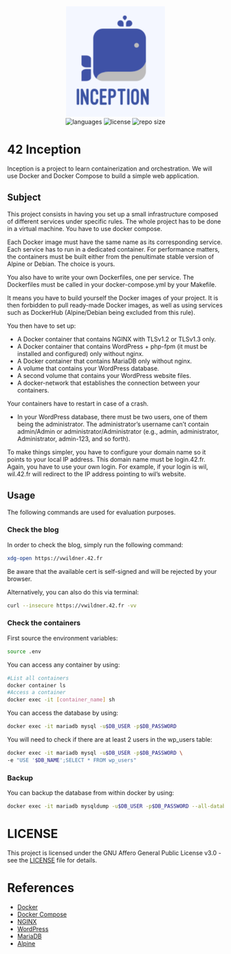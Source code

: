 <div align="center">
  <img src=".github/assets/inception.png" width="230px" />
</div>
<div align="center">
  <img src="https://img.shields.io/github/languages/count/vcwild/inception?color=%233f52a6&style=flat-square" alt="languages" />
  <img src="https://img.shields.io/github/license/vcwild/inception?color=%233f52a6&style=flat-square" alt="license" />
  <img src="https://img.shields.io/github/repo-size/vcwild/inception?color=%233f52a6&style=flat-square" alt="repo size" />
</div>

# 42 Inception

Inception is a project to learn containerization and orchestration. We will use Docker and Docker Compose to build a simple web application.

## Subject

This project consists in having you set up a small infrastructure composed of different services under specific rules. The whole project has to be done in a virtual machine. You have to use docker compose.

Each Docker image must have the same name as its corresponding service. Each service has to run in a dedicated container. For performance matters, the containers must be built either from the penultimate stable version of Alpine or Debian. The choice is yours.

You also have to write your own Dockerfiles, one per service. The Dockerfiles must be called in your docker-compose.yml by your Makefile.

It means you have to build yourself the Docker images of your project. It is then forbidden to pull ready-made Docker images, as well as using services such as DockerHub (Alpine/Debian being excluded from this rule).

You then have to set up:

- A Docker container that contains NGINX with TLSv1.2 or TLSv1.3 only.
- A Docker container that contains WordPress + php-fpm (it must be installed and
configured) only without nginx.
- A Docker container that contains MariaDB only without nginx.
- A volume that contains your WordPress database.
- A second volume that contains your WordPress website files.
- A docker-network that establishes the connection between your containers.

Your containers have to restart in case of a crash.

- In your WordPress database, there must be two users, one of them being the administrator. The administrator’s username can’t contain admin/Admin or administrator/Administrator (e.g., admin, administrator, Administrator, admin-123, and
so forth).

To make things simpler, you have to configure your domain name so it points to your local IP address.
This domain name must be login.42.fr. Again, you have to use your own login.
For example, if your login is wil, wil.42.fr will redirect to the IP address pointing to wil’s website.

## Usage

The following commands are used for evaluation purposes.

### Check the blog

In order to check the blog, simply run the following command:

```sh
xdg-open https://vwildner.42.fr
```

Be aware that the available cert is self-signed and will be rejected by your browser.

Alternatively, you can also do this via terminal:

```sh
curl --insecure https://vwildner.42.fr -vv
```

### Check the containers

First source the environment variables:

```bash
source .env
```

You can access any container by using:

```sh
#List all containers
docker container ls
#Access a container
docker exec -it [container_name] sh
```

You can access the database by using:

```sh
docker exec -it mariadb mysql -u$DB_USER -p$DB_PASSWORD
```

You will need to check if there are at least 2 users in the wp_users table:

```sh
docker exec -it mariadb mysql -u$DB_USER -p$DB_PASSWORD \
-e "USE '$DB_NAME';SELECT * FROM wp_users"
```

### Backup

You can backup the database from within docker by using:

```sh
docker exec -it mariadb mysqldump -u$DB_USER -p$DB_PASSWORD --all-databases > wordpress.sql
```

# LICENSE

This project is licensed under the GNU Affero General Public License v3.0 - see the [LICENSE](LICENSE) file for details.

# References

- [Docker](https://www.docker.com/)
- [Docker Compose](https://docs.docker.com/compose/)
- [NGINX](https://www.nginx.com/)
- [WordPress](https://wordpress.org/)
- [MariaDB](https://mariadb.org/)
- [Alpine](https://alpinelinux.org/)
